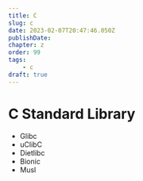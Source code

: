 ```yaml
---
title: C
slug: c
date: 2023-02-07T20:47:46.050Z
publishDate:
chapter: z
order: 99
tags:
    - c
draft: true
---
```


# C Standard Library

- Glibc
- uClibC
- Dietlibc
- Bionic
- Musl
